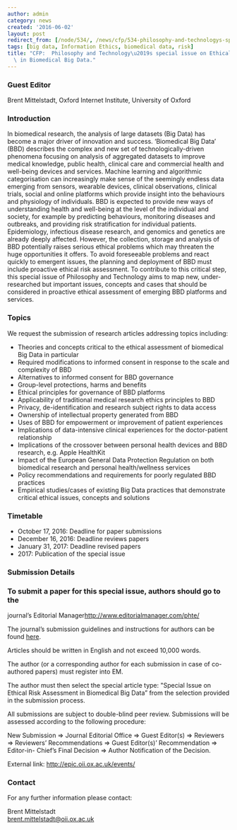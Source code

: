 ```yaml
---
author: admin
category: news
created: '2016-06-02'
layout: post
redirect_from: [/node/534/, /news/cfp/534-philosophy-and-technologys-special-issue-ethical-risk-assessment-biomedical-big-data/]
tags: [big data, Information Ethics, biomedical data, risk]
title: "CFP:  Philosophy and Technology\u2019s special issue on Ethical Risk Assessment\
  \ in Biomedical Big Data."
---
```

### Guest Editor

Brent Mittelstadt, Oxford Internet Institute, University of Oxford

### Introduction

In biomedical research, the analysis of large datasets (Big Data) has become a
major driver of innovation and success. ‘Biomedical Big Data’ (BBD) describes
the complex and new set of technologically-driven phenomena focusing on
analysis of aggregated datasets to improve medical knowledge, public health,
clinical care and commercial health and well-being devices and services.
Machine learning and algorithmic categorisation can increasingly make sense of
the seemingly endless data emerging from sensors, wearable devices, clinical
observations, clinical trials, social and online platforms which provide
insight into the behaviours and physiology of individuals. BBD is expected to
provide new ways of understanding health and well-being at the level of the
individual and society, for example by predicting behaviours, monitoring
diseases and outbreaks, and providing risk stratification for individual
patients. Epidemiology, infectious disease research, and genomics and genetics
are already deeply affected. However, the collection, storage and analysis of
BBD potentially raises serious ethical problems which may threaten the huge
opportunities it offers. To avoid foreseeable problems and react quickly to
emergent issues, the planning and deployment of BBD must include proactive
ethical risk assessment. To contribute to this critical step, this special
issue of Philosophy and Technology aims to map new, under-researched but
important issues, concepts and cases that should be considered in proactive
ethical assessment of emerging BBD platforms and services.

### Topics

We request the submission of research articles addressing topics including:

  * Theories and concepts critical to the ethical assessment of biomedical Big Data in particular
  * Required modifications to informed consent in response to the scale and complexity of BBD
  * Alternatives to informed consent for BBD governance
  * Group-level protections, harms and benefits
  * Ethical principles for governance of BBD platforms
  * Applicability of traditional medical research ethics principles to BBD
  * Privacy, de-identification and research subject rights to data access
  * Ownership of intellectual property generated from BBD
  * Uses of BBD for empowerment or improvement of patient experiences
  * Implications of data-intensive clinical experiences for the doctor-patient relationship
  * Implications of the crossover between personal health devices and BBD research, e.g. Apple HealthKit
  * Impact of the European General Data Protection Regulation on both biomedical research and personal health/wellness services
  * Policy recommendations and requirements for poorly regulated BBD practices
  * Empirical studies/cases of existing Big Data practices that demonstrate critical ethical issues, concepts and solutions

### Timetable

  * October 17, 2016: Deadline for paper submissions
  * December 16, 2016: Deadline reviews papers
  * January 31, 2017: Deadline revised papers
  * 2017: Publication of the special issue 

### Submission Details

### To submit a paper for this special issue, authors should go to the
journal’s Editorial Manager<http://www.editorialmanager.com/phte/>

The journal’s submission guidelines and instructions for authors can be found
[here](http://www.springer.com/philosophy/epistemology+and+philosophy+of+science/journal/13347?detailsPage=aboutThis).

Articles should be written in English and not exceed 10,000 words.

The author (or a corresponding author for each submission in case of co-
authored papers) must register into EM.

The author must then select the special article type: "Special Issue on
Ethical Risk Assessment in Biomedical Big Data” from the selection provided in
the submission process.

All submissions are subject to double-blind peer review. Submissions will be
assessed according to the following procedure:  

New Submission => Journal Editorial Office => Guest Editor(s) => Reviewers =>
Reviewers’ Recommendations => Guest Editor(s)’ Recommendation => Editor-in-
Chief’s Final Decision => Author Notification of the Decision.

External link:  <http://epic.oii.ox.ac.uk/events/>

### Contact

For any further information please contact:

Brent Mittelstadt  
[brent.mittelstadt@oii.ox.ac.uk](mailto:brent.mittelstadt@oii.ox.ac.uk)


